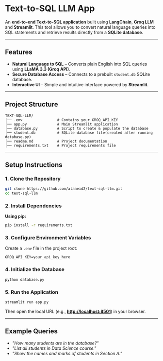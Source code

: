 # Text-to-SQL LLM App

An **end-to-end Text-to-SQL application** built using **LangChain**, **Groq LLM** and **Streamlit**. This tool allows you to convert natural language queries into SQL statements and retrieve results directly from a **SQLite database**.

---

## Features

* **Natural Language to SQL** – Converts plain English into SQL queries using **LLaMA 3.3 (Groq API)**.
* **Secure Database Access** – Connects to a prebuilt `student.db` SQLite database.
* **Interactive UI** – Simple and intuitive interface powered by **Streamlit**.

---

## Project Structure

```
TEXT-SQL-LLM/
│── .env                # Contains your GROQ_API_KEY
│── app.py              # Main Streamlit application
│── database.py         # Script to create & populate the database
│── student.db          # SQLite database file(created after running database.py)
│── readme.md           # Project documentation
│── requirements.txt    # Project requirements file
```

---

## Setup Instructions

### 1. Clone the Repository

```bash
git clone https://github.com/alaaeid2/text-sql-llm.git
cd text-sql-llm
```

### 2. Install Dependencies

**Using pip:**

```bash
pip install -r requirements.txt
```

### 3. Configure Environment Variables

Create a `.env` file in the project root:

```
GROQ_API_KEY=your_api_key_here
```

### 4. Initialize the Database

```bash
python database.py
```

### 5. Run the Application

```bash
streamlit run app.py
```

Then open the local URL (e.g., **[http://localhost:8501](http://localhost:8501)**) in your browser.

---

## Example Queries

* *"How many students are in the database?"*
* *"List all students in Data Science course."*
* *"Show the names and marks of students in Section A."*

